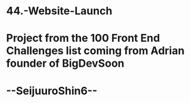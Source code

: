 # 44.-Website-Launch
# Project from the 100 Front End Challenges list coming from Adrian founder of BigDevSoon
# --SeijuuroShin6--